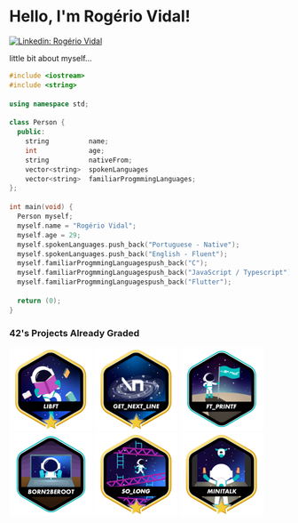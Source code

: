 <h1> Hello, I'm Rogério Vidal!</h1>

[![Linkedin: Rogério Vidal](https://img.shields.io/badge/-_pedroadias-blue?style=flat-square&logo=Linkedin&logoColor=white&link=https://www.linkedin.com/in/rog%C3%A9rio-vidal-a45201271/)](https://www.linkedin.com/in/rog%C3%A9rio-vidal-a45201271/)

 little bit about myself...

```cpp
#include <iostream>
#include <string>

using namespace std;

class Person {
  public:
    string          name;
    int             age;
    string          nativeFrom;
    vector<string>  spokenLanguages
    vector<string>  familiarProgmmingLanguages;
};

int main(void) {
  Person myself;
  myself.name = "Rogério Vidal";
  myself.age = 29;
  myself.spokenLanguages.push_back("Portuguese - Native");
  myself.spokenLanguages.push_back("English - Fluent");
  myself.familiarProgmmingLanguagespush_back("C");
  myself.familiarProgmmingLanguagespush_back("JavaScript / Typescript");
  myself.familiarProgmmingLanguagespush_back("Flutter");

  return (0);
}
```

### 42's Projects Already Graded 
[![](./icons/libft.png)](https://github.com/psdiaspedro/libft-42Cursus)
[![](./icons/get_next_line.png)](https://github.com/psdiaspedro/GNL-42Cursus)
[![](./icons/ft_printfe.png)](https://github.com/psdiaspedro/printf-42Cursus)
[![](./icons/born2beroote.png)](https://github.com/psdiaspedro/born2beroot-42Cursus)
[![](./icons/so_longm.png)](https://github.com/psdiaspedro/soLong-42Cursus)
[![](./icons/minitalkm.png)](https://github.com/psdiaspedro/minitalk-42Cursus)
